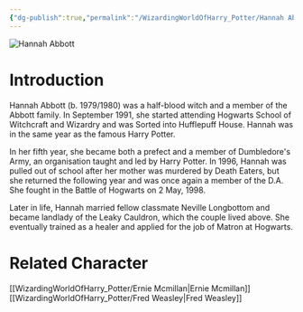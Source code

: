 ```yaml
---
{"dg-publish":true,"permalink":"/WizardingWorldOfHarry_Potter/Hannah Abbott/","dgPassFrontmatter":true,"created":"","updated":""}
---
```


![Hannah Abbott](http://rxbg5ysja.bkt.gdipper.com/Hannah_Abbott.png)
# Introduction
Hannah Abbott (b. 1979/1980) was a half-blood witch and a member of the Abbott family. In September 1991, she started attending Hogwarts School of Witchcraft and Wizardry and was Sorted into Hufflepuff House. Hannah was in the same year as the famous Harry Potter.

In her fifth year, she became both a prefect and a member of Dumbledore's Army, an organisation taught and led by Harry Potter. In 1996, Hannah was pulled out of school after her mother was murdered by Death Eaters, but she returned the following year and was once again a member of the D.A. She fought in the Battle of Hogwarts on 2 May, 1998.

Later in life, Hannah married fellow classmate Neville Longbottom and became landlady of the Leaky Cauldron, which the couple lived above. She eventually trained as a healer and applied for the job of Matron at Hogwarts.

# Related Character
[[WizardingWorldOfHarry_Potter/Ernie Mcmillan\|Ernie Mcmillan]]
[[WizardingWorldOfHarry_Potter/Fred Weasley\|Fred Weasley]]
